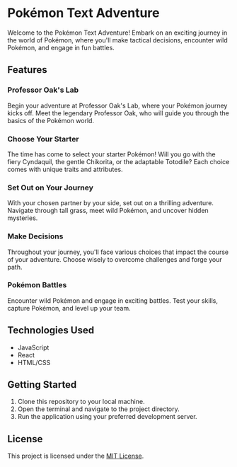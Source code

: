 # Pokémon Text Adventure

Welcome to the Pokémon Text Adventure! Embark on an exciting journey in the world of Pokémon, where you'll make tactical decisions, encounter wild Pokémon, and engage in fun battles.

## Features

### Professor Oak's Lab
Begin your adventure at Professor Oak's Lab, where your Pokémon journey kicks off. Meet the legendary Professor Oak, who will guide you through the basics of the Pokémon world.

### Choose Your Starter
The time has come to select your starter Pokémon! Will you go with the fiery Cyndaquil, the gentle Chikorita, or the adaptable Totodile? Each choice comes with unique traits and attributes.

### Set Out on Your Journey
With your chosen partner by your side, set out on a thrilling adventure. Navigate through tall grass, meet wild Pokémon, and uncover hidden mysteries.

### Make Decisions
Throughout your journey, you'll face various choices that impact the course of your adventure. Choose wisely to overcome challenges and forge your path.

### Pokémon Battles
Encounter wild Pokémon and engage in exciting battles. Test your skills, capture Pokémon, and level up your team.

## Technologies Used

- JavaScript
- React
- HTML/CSS

## Getting Started

1. Clone this repository to your local machine.
2. Open the terminal and navigate to the project directory.
3. Run the application using your preferred development server.

## License

This project is licensed under the [MIT License](LICENSE).
